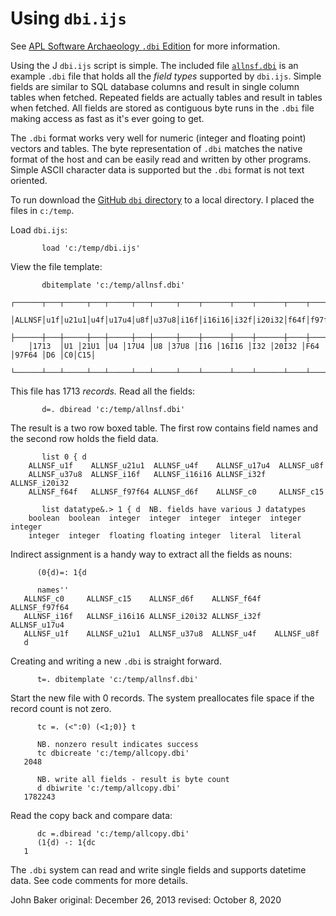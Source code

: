 ﻿
Using `dbi.ijs`
===============

See [APL Software Archaeology `.dbi` Edition](https://analyzethedatanotthedrivel.org/2013/12/26/apl-software-archaeology-dbi-edition/)
for more information.

Using the J `dbi.ijs` script is simple. The included file 
[`allnsf.dbi`](https://github.com/bakerjd99/jacks/blob/master/dbi/allnsf.dbi) is
an example `.dbi` file that holds all the *field types* supported by
`dbi.ijs`. Simple fields are similar to SQL database columns and result 
in single column tables when fetched. Repeated fields are actually tables
and result in tables when fetched. All fields are stored as contiguous byte
runs in the `.dbi` file making access as fast as it's ever going to get.  

The `.dbi` format works very well for numeric (integer and floating point)
vectors and tables. The byte representation of `.dbi` matches
the native format of the host and can be easily read and written
by other programs. Simple ASCII character data is supported but
the `.dbi` format is not text oriented.

To run download the [GitHub `dbi` directory](https://github.com/bakerjd99/jacks/tree/master/dbi)
to a local directory. I placed the files in `c:/temp`.

Load `dbi.ijs`:

           load 'c:/temp/dbi.ijs'
		
View the file template:

           dbitemplate 'c:/temp/allnsf.dbi'
        ┌──────┬───┬─────┬───┬─────┬───┬─────┬────┬──────┬────┬──────┬────┬──────┬───┬──┬───┐
        │ALLNSF│u1f│u21u1│u4f│u17u4│u8f│u37u8│i16f│i16i16│i32f│i20i32│f64f│f97f64│d6f│c0│c15│
        ├──────┼───┼─────┼───┼─────┼───┼─────┼────┼──────┼────┼──────┼────┼──────┼───┼──┼───┤
        │1713  │U1 │21U1 │U4 │17U4 │U8 │37U8 │I16 │16I16 │I32 │20I32 │F64 │97F64 │D6 │C0│C15│
        └──────┴───┴─────┴───┴─────┴───┴─────┴────┴──────┴────┴──────┴────┴──────┴───┴──┴───┘	

This file has 1713 *records.* Read all the fields:

           d=. dbiread 'c:/temp/allnsf.dbi'

The result is a two row boxed table. The first row contains field names and
the second row holds the field data.

           list 0 { d
        ALLNSF_u1f    ALLNSF_u21u1  ALLNSF_u4f    ALLNSF_u17u4  ALLNSF_u8f    
        ALLNSF_u37u8  ALLNSF_i16f   ALLNSF_i16i16 ALLNSF_i32f   ALLNSF_i20i32 
        ALLNSF_f64f   ALLNSF_f97f64 ALLNSF_d6f    ALLNSF_c0     ALLNSF_c15

           list datatype&.> 1 { d  NB. fields have various J datatypes
        boolean  boolean  integer  integer  integer  integer  integer  integer  
        integer  integer  floating floating integer  literal  literal

Indirect assignment is a handy way to extract all the fields as nouns:

          (0{d)=: 1{d 
   
          names''
       ALLNSF_c0     ALLNSF_c15    ALLNSF_d6f    ALLNSF_f64f   ALLNSF_f97f64 
       ALLNSF_i16f   ALLNSF_i16i16 ALLNSF_i20i32 ALLNSF_i32f   ALLNSF_u17u4  
       ALLNSF_u1f    ALLNSF_u21u1  ALLNSF_u37u8  ALLNSF_u4f    ALLNSF_u8f  
       d	   

Creating and writing a new `.dbi` is straight forward. 

          t=. dbitemplate 'c:/temp/allnsf.dbi'
		  
Start the new file with 0 records. The system preallocates file space
if the record count is not zero.

		  tc =. (<":0) (<1;0)} t
		  
		  NB. nonzero result indicates success
          tc dbicreate 'c:/temp/allcopy.dbi'
       2048
		  
		  NB. write all fields - result is byte count
          d dbiwrite 'c:/temp/allcopy.dbi'
       1782243
	   
Read the copy back and compare data:

          dc =.dbiread 'c:/temp/allcopy.dbi'
		  (1{d) -: 1{dc
       1

The `.dbi` system can read and write single fields and supports datetime data. 
See code comments for more details.

John Baker
original: December 26, 2013
revised: October 8, 2020
